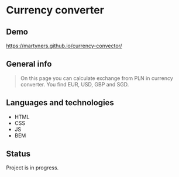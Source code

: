 # Currency converter

## Demo
https://martyners.github.io/currency-convector/

## General info
> On this page you can calculate exchange from PLN in currency converter. You find EUR, USD, GBP and SGD.

## Languages and technologies
- HTML
- CSS
- JS
- BEM

## Status
Project is in progress.